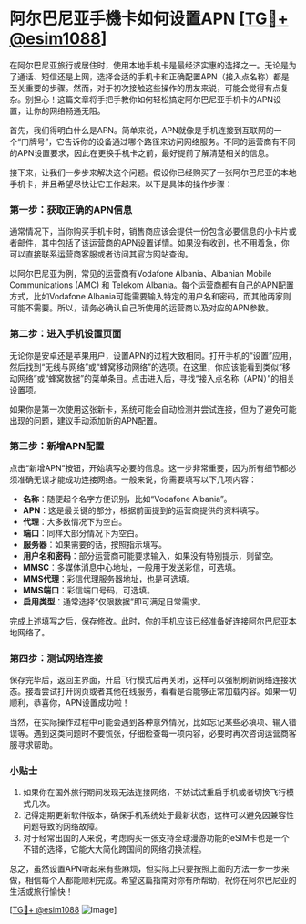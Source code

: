 # 阿尔巴尼亚手機卡如何设置APN [[TG💪+ @esim1088](https://t.me/s/esim1088)]

在阿尔巴尼亚旅行或居住时，使用本地手机卡是最经济实惠的选择之一。无论是为了通话、短信还是上网，选择合适的手机卡和正确配置APN（接入点名称）都是至关重要的步骤。然而，对于初次接触这些操作的朋友来说，可能会觉得有点复杂。别担心！这篇文章将手把手教你如何轻松搞定阿尔巴尼亚手机卡的APN设置，让你的网络畅通无阻。

首先，我们得明白什么是APN。简单来说，APN就像是手机连接到互联网的一个“门牌号”，它告诉你的设备通过哪个路径来访问网络服务。不同的运营商有不同的APN设置要求，因此在更换手机卡之前，最好提前了解清楚相关的信息。

接下来，让我们一步步来解决这个问题。假设你已经购买了一张阿尔巴尼亚的本地手机卡，并且希望尽快让它工作起来。以下是具体的操作步骤：

### 第一步：获取正确的APN信息

通常情况下，当你购买手机卡时，销售商应该会提供一份包含必要信息的小卡片或者邮件，其中包括了该运营商的APN设置详情。如果没有收到，也不用着急，你可以直接联系运营商客服或者访问其官方网站查询。

以阿尔巴尼亚为例，常见的运营商有Vodafone Albania、Albanian Mobile Communications (AMC) 和 Telekom Albania。每个运营商都有自己的APN配置方式，比如Vodafone Albania可能需要输入特定的用户名和密码，而其他两家则可能不需要。所以，请务必确认自己所使用的运营商以及对应的APN参数。

### 第二步：进入手机设置页面

无论你是安卓还是苹果用户，设置APN的过程大致相同。打开手机的“设置”应用，然后找到“无线与网络”或“蜂窝移动网络”的选项。在这里，你应该能看到类似“移动网络”或“蜂窝数据”的菜单条目。点击进入后，寻找“接入点名称（APN）”的相关设置项。

如果你是第一次使用这张新卡，系统可能会自动检测并尝试连接，但为了避免可能出现的问题，建议手动添加新的APN配置。

### 第三步：新增APN配置

点击“新增APN”按钮，开始填写必要的信息。这一步非常重要，因为所有细节都必须准确无误才能成功连接网络。一般来说，你需要填写以下几项内容：

- **名称**：随便起个名字方便识别，比如“Vodafone Albania”。
- **APN**：这是最关键的部分，根据前面提到的运营商提供的资料填写。
- **代理**：大多数情况下为空白。
- **端口**：同样大部分情况下为空白。
- **服务器**：如果需要的话，按照指示填写。
- **用户名和密码**：部分运营商可能要求输入，如果没有特别提示，则留空。
- **MMSC**：多媒体消息中心地址，一般用于发送彩信，可选填。
- **MMS代理**：彩信代理服务器地址，也是可选填。
- **MMS端口**：彩信端口号码，可选填。
- **启用类型**：通常选择“仅限数据”即可满足日常需求。

完成上述填写之后，保存修改。此时，你的手机应该已经准备好连接阿尔巴尼亚本地网络了。

### 第四步：测试网络连接

保存完毕后，返回主界面，开启飞行模式后再关闭，这样可以强制刷新网络连接状态。接着尝试打开网页或者其他在线服务，看看是否能够正常加载内容。如果一切顺利，恭喜你，APN设置成功啦！

当然，在实际操作过程中可能会遇到各种意外情况，比如忘记某些必填项、输入错误等。遇到这类问题时不要慌张，仔细检查每一项内容，必要时再次咨询运营商客服寻求帮助。

### 小贴士

1. 如果你在国外旅行期间发现无法连接网络，不妨试试重启手机或者切换飞行模式几次。
2. 记得定期更新软件版本，确保手机系统处于最新状态，这样可以避免因兼容性问题导致的网络故障。
3. 对于经常出国的人来说，考虑购买一张支持全球漫游功能的eSIM卡也是一个不错的选择，它能大大简化跨国间的网络切换流程。

总之，虽然设置APN听起来有些麻烦，但实际上只要按照上面的方法一步一步来做，相信每个人都能顺利完成。希望这篇指南对你有所帮助，祝你在阿尔巴尼亚的生活或旅行愉快！

[[TG💪+ @esim1088](https://t.me/s/esim1088) ![Image](https://i.postimg.cc/4NQfJmqS/Snipaste-2025-05-13-00-14-12.png)]